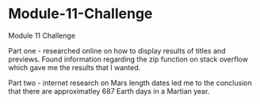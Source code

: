 # Module-11-Challenge
Module 11 Challenge

Part one - researched online on how to display results of titles and previews. Found information regarding the zip function on stack overflow which gave me the results that I wanted.

Part two - internet research on Mars length dates led me to the conclusion that there are approximatley 687 Earth days in a Martian year.

